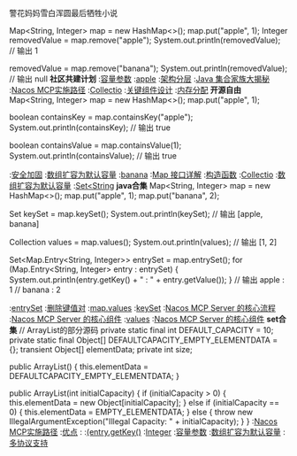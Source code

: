 警花妈妈雪白浑圆最后牺牲小说


Map<String, Integer> map = new HashMap<>();
map.put("apple", 1);
Integer removedValue = map.remove("apple");
System.out.println(removedValue);  // 输出 1

removedValue = map.remove("banana");
System.out.println(removedValue);  // 输出 null
<strong>社区共建计划</strong>
:[容量参数](https://github.com/yldcj/yldcj/issues/1)
:[apple](https://pastebin.com/VQxQkJGM)
:[架构分层](https://github.com/pdywcf/pso)
:[Java 集合家族大揭秘](https://github.com/kjmdsl/jsuv)
:[Nacos MCP实施路径](https://rentry.org/9bp2w9hc)
:[Collectio](https://pastebin.com/XtsmHfwd)
:[关键组件设计](https://rentry.org/ya3afvsv)
:[内存分配](https://rentry.org/popxxem2)
<strong>开源自由</strong>
Map<String, Integer> map = new HashMap<>();
map.put("apple", 1);

boolean containsKey = map.containsKey("apple");
System.out.println(containsKey);  // 输出 true

boolean containsValue = map.containsValue(1);
System.out.println(containsValue);  // 输出 true

:[安全加固](https://rentry.org/6y7exs8e)
:[数组扩容为默认容量](https://rentry.org/9oxtoffo)
:[banana](https://pastebin.com/sANJw1Bn)
:[Map 接口详解](https://pastebin.com/DA4TBsKi)
:[构造函数](https://rentry.org/pztxnxry)
:[Collectio](https://rentry.org/b5vuimf6)
:[数组扩容为默认容量](https://pastebin.com/8GTWCztw)
:[Set<String](https://pastebin.com/zdFbKBkX)
<strong>java合集</strong>
Map<String, Integer> map = new HashMap<>();
map.put("apple", 1);
map.put("banana", 2);

Set<String> keySet = map.keySet();
System.out.println(keySet);  // 输出 [apple, banana]

Collection<Integer> values = map.values();
System.out.println(values);  // 输出 [1, 2]

Set<Map.Entry<String, Integer>> entrySet = map.entrySet();
for (Map.Entry<String, Integer> entry : entrySet) {
    System.out.println(entry.getKey() + " : " + entry.getValue());
}
// 输出 apple : 1
//      banana : 2

:[entrySet](https://pastebin.com/YMg3LtA7)
:[删除键值对](https://github.com/gtmdo/wqb)
:[map.values](https://pastebin.com/QhuuqeGG)
:[keySet](https://rentry.org/p7aauc8e)
:[Nacos MCP Server 的核心流程](https://rentry.org/ghzrh7y2)
:[Nacos MCP Server 的核心组件](https://rentry.org/858myahm)
:[values](https://rentry.org/iffug29b)
:[Nacos MCP Server 的核心组件](https://pastebin.com/Ugh7iVE5)
<strong>set合集</strong>
// ArrayList的部分源码
private static final int DEFAULT_CAPACITY = 10;
private static final Object[] DEFAULTCAPACITY_EMPTY_ELEMENTDATA = {};
transient Object[] elementData;
private int size;

public ArrayList() {
    this.elementData = DEFAULTCAPACITY_EMPTY_ELEMENTDATA;
}

public ArrayList(int initialCapacity) {
    if (initialCapacity > 0) {
        this.elementData = new Object[initialCapacity];
    } else if (initialCapacity == 0) {
        this.elementData = EMPTY_ELEMENTDATA;
    } else {
        throw new IllegalArgumentException("Illegal Capacity: " + initialCapacity);
    }
}
:[Nacos MCP实施路径](https://pastebin.com/n90fQUd3)
:[优点](https://pastebin.com/3rwiWspD)
:[<Integer>](https://github.com/zahsdj/osk)
:[(entry.getKey()](https://pastebin.com/KUmRcbtF)
:[Integer](https://pastebin.com/TfTDbCLk)
:[容量参数](https://github.com/bwqcl)
:[数组扩容为默认容量](https://rentry.org/km3sdud3)
:[多协议支持](https://github.com/wbrmsj)

